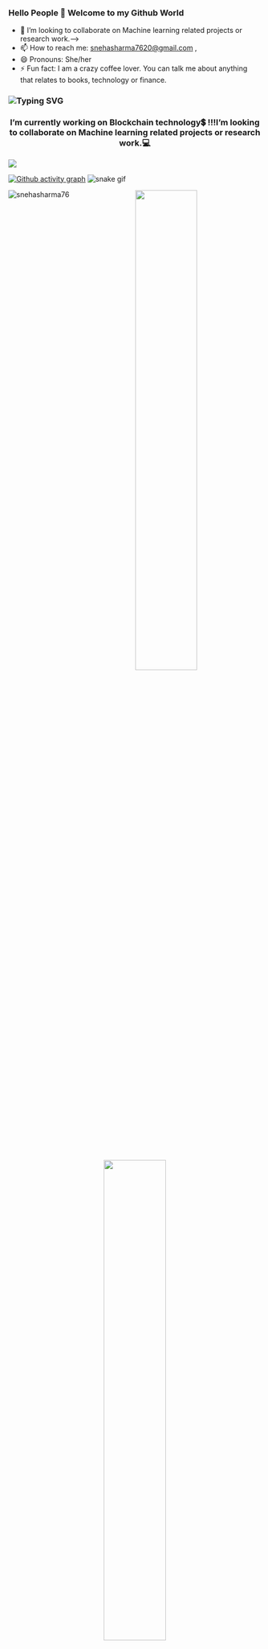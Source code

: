 ### Hello People 👋 Welcome to my Github World

<!--
**snehasharma76/snehasharma76** is a ✨ _special_ ✨ repository because its `README.md` (this file) appears on your GitHub profile.

Here are some ideas to get you started: -->

<!--- 🔭 I’m currently working on Blockchain technology💲
- 🌱 I’m learning everyday:)-->
- 👯 I’m looking to collaborate on Machine learning related projects or research work.-->
- 📫 How to reach me: snehasharma7620@gmail.com , 
- 😄 Pronouns: She/her
- ⚡ Fun fact: I am a crazy coffee lover. You can talk me about anything that relates to books, technology or finance.
### ![Typing SVG](https://readme-typing-svg.herokuapp.com?font=Montserrat&color=edf4f7&vCenter=true&color=green&lines=Hey+👋,+I'm+Sneha)
<h3 align="center">I’m currently working on Blockchain technology💲 
!!!I’m looking to collaborate on Machine learning related projects or research work.💻</h3>

![](https://komarev.com/ghpvc/?username=snehasharma76&color=blueviolet&style=flat)

[![Github activity graph](https://activity-graph.herokuapp.com/graph?username=snehasharma76&theme=react-dark&hide_border=true&color=BDDFFF&line=6E93B5&point=BDDFFF)](https://git.io/akshay2211&hide_border=true)
![snake gif](https://github.com/snehasharma76/snehasharma76/blob/output/github-contribution-grid-snake.svg)

<p>
  <img align="left" src="https://github-readme-stats.vercel.app/api/top-langs?username=snehasharma76&theme=prussian&show_icons=true&count_private=true&hide_border=true" alt="snehasharma76" />
</p>

<p align="center">
  <img width="49.5%" src="https://github-readme-stats.vercel.app/api/?username=snehasharma76&theme=prussian&show_icons=true&count_private=true&hide_border=true" />
    <img width="49.5%" src="http://github-readme-streak-stats.herokuapp.com?user=snehasharma76&theme=prussian&hide_border=true" />
</p>




<h3> Connect with me on: </h3>
<p align="center">

<a href = "https://www.linkedin.com/in/snehasharma76/"><img src="https://img.icons8.com/fluent/48/000000/linkedin.png"/></a>
<a href = "https://twitter.com/audaciousSneha"><img src="https://img.icons8.com/fluent/48/000000/twitter.png"/></a>
<!--<a href = "https://www.instagram.com/anshuladitya_/"><img src="https://img.icons8.com/fluent/48/000000/instagram-new.png"/></a> -->

</p>
